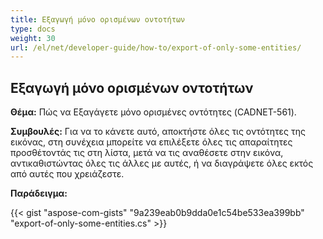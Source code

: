 ```yaml
---
title: Εξαγωγή μόνο ορισμένων οντοτήτων
type: docs
weight: 30
url: /el/net/developer-guide/how-to/export-of-only-some-entities/
---
```


## **Εξαγωγή μόνο ορισμένων οντοτήτων**

**Θέμα:** Πώς να Εξαγάγετε μόνο ορισμένες οντότητες (CADNET-561).

**Συμβουλές:** Για να το κάνετε αυτό, αποκτήστε όλες τις οντότητες της εικόνας, στη συνέχεια μπορείτε να επιλέξετε όλες τις απαραίτητες προσθέτοντάς τις στη λίστα, μετά να τις αναθέσετε στην εικόνα, αντικαθιστώντας όλες τις άλλες με αυτές, ή να διαγράψετε όλες εκτός από αυτές που χρειάζεστε.

**Παράδειγμα:**

{{< gist "aspose-com-gists" "9a239eab0b9dda0e1c54be533ea399bb" "export-of-only-some-entities.cs" >}}
